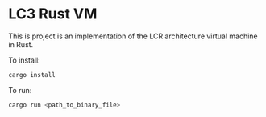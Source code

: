 # LC3 Rust VM

This is project is an implementation of the LCR architecture virtual machine in Rust.

To install:

```bash
cargo install
```
To run:

```bash
cargo run <path_to_binary_file>
```
